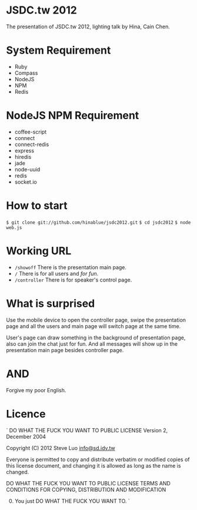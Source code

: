 JSDC.tw 2012
============

The presentation of JSDC.tw 2012, lighting talk by Hina, Cain Chen.

System Requirement
==================

*   Ruby
*   Compass
*   NodeJS
*   NPM
*   Redis

NodeJS NPM Requirement
======================

*   coffee-script
*   connect
*   connect-redis 
*   express
*   hiredis
*   jade
*   node-uuid
*   redis 
*   socket.io

How to start
============

`$ git clone git://github.com/hinablue/jsdc2012.git`
`$ cd jsdc2012`
`$ node web.js`

Working URL
===========

*   `/showoff` There is the presentation main page.
*   `/` There is for all users and *for fun*.
*   `/controller` There is for speaker's control page.

What is surprised
=================

Use the mobile device to open the controller page, swipe the presentation page and all the users and main page will switch page at the same time.

User's page can draw something in the background of presentation page, also can join the chat just for fun. And all messages will show up in the presentation main page besides controller page.

AND 
===

Forgive my poor English.

Licence
=======

`
DO WHAT THE FUCK YOU WANT TO PUBLIC LICENSE
       Version 2, December 2004

Copyright (C) 2012 Steve Luo <info@sd.idv.tw>

Everyone is permitted to copy and distribute verbatim or modified
copies of this license document, and changing it is allowed as long
as the name is changed.

DO WHAT THE FUCK YOU WANT TO PUBLIC LICENSE
TERMS AND CONDITIONS FOR COPYING, DISTRIBUTION AND MODIFICATION

0. You just DO WHAT THE FUCK YOU WANT TO.
`
